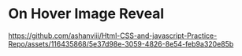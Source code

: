 # On Hover Image Reveal


https://github.com/ashanviii/Html-CSS-and-javascript-Practice-Repo/assets/116435868/5e37d98e-3059-4826-8e54-feb9a320e85b

